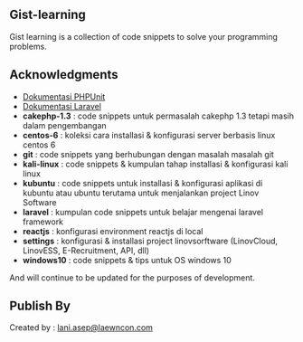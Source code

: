 ## Gist-learning

Gist learning is a collection of code snippets to solve your programming problems.

## Acknowledgments
* [Dokumentasi PHPUnit](https://www.gitbook.com/book/laniasepsutisna/manual-phpunit)
* [Dokumentasi Laravel](https://laniasepsutisna.gitbooks.io/laravel/content/)
* <b>cakephp-1.3</b> : code snippets untuk permasalah cakephp 1.3 tetapi masih dalam pengembangan
* <b>centos-6</b> : koleksi cara installasi & konfigurasi server berbasis linux centos 6 
* <b>git</b> : code snippets yang berhubungan dengan masalah masalah git
* <b>kali-linux</b> : code snippets & kumpulan tahap installasi & konfigurasi kali linux
* <b>kubuntu</b> : code snippets untuk installasi & konfigurasi aplikasi di kubuntu atau ubuntu terutama untuk menjalankan project Linov Software
* <b>laravel</b> : kumpulan code snippets untuk belajar mengenai laravel framework
* <b>reactjs</b> : konfigurasi environment reactjs di local
* <b>settings</b> : konfigurasi & installasi project linovsorftware (LinovCloud, LinovESS, E-Recruitment, API, dll)
* <b>windows10</b> : code snippets & tips untuk OS windows 10

And will continue to be updated for the purposes of development.

## Publish By
Created by : lani.asep@laewncon.com
